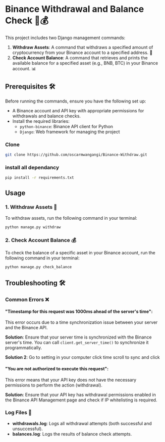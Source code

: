 # Binance Withdrawal and Balance Check 🚀💰

This project includes two Django management commands:

1. **Withdraw Assets**: A command that withdraws a specified amount of cryptocurrency from your Binance account to a specified address. 💸
2. **Check Account Balance**: A command that retrieves and prints the available balance for a specified asset (e.g., BNB, BTC) in your Binance account. 📊

## Prerequisites 🛠️

Before running the commands, ensure you have the following set up:

- A Binance account and API key with appropriate permissions for withdrawals and balance checks.
- Install the required libraries:
  - `python-binance`: Binance API client for Python
  - `Django`: Web framework for managing the project

### Clone
```bash
git clone https://github.com/oscarmwangangi/Binance-Withdraw.git
```
### install all dependancy
```bash
pip install -r requirements.txt
```

## Usage
### 1. Withdraw Assets 💸
To withdraw assets, run the following command in your terminal:
```bash
python manage.py withdraw
```
### 2. Check Account Balance 💰
To check the balance of a specific asset in your Binance account, run the following command in your terminal:
``` bash
python manage.py check_balance
```

## Troubleshooting 🛠️

### Common Errors ❌

#### "Timestamp for this request was 1000ms ahead of the server's time":

This error occurs due to a time synchronization issue between your server and the Binance API.

**Solution**: Ensure that your server time is synchronized with the Binance server's time. You can call `client.get_server_time()` to synchronize it programmatically.

**Solution 2**: Go to setting in your computer click time scroll to sync and  click

#### "You are not authorized to execute this request":

This error means that your API key does not have the necessary permissions to perform the action (withdrawal).

**Solution**: Ensure that your API key has withdrawal permissions enabled in the Binance API Management page and check if IP whitelisting is required.

### Log Files 📄

- **withdrawals.log**: Logs all withdrawal attempts (both successful and unsuccessful).
- **balances.log**: Logs the results of balance check attempts.

